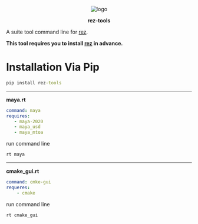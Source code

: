 <p align="center">
<img src="https://i.imgur.com/oCFdRfj.png" alt="logo"></a>
</p>

<p align="center">
<strong><b>rez-tools</b></strong>
</p>

A suite tool command line for [rez](https://github.com/nerdvegas/rez).

**This tool requires you to install [rez](https://github.com/nerdvegas/rez/wiki/Installation) in advance.**


# Installation Via Pip
```cmd
pip install rez-tools
```

---------------------------------------------
**maya.rt**
```yaml
command: maya
requires:
   - maya-2020
   - maya_usd
   - maya_mtoa
```
run command line
```cmd
rt maya
```
-----------------------------------------------

**cmake_gui.rt**

```yaml
command: cmke-gui
requeres:
    - cmake
```
run command line
```cmd
rt cmake_gui
```
